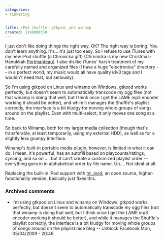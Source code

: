 ```yaml
---
categories:
- tinkering


title: iPod shuffle, gtkpod, and winamp
created: 1198090359
---
```

<p>I just don't like doing things the right way, OK?  The right way is boring.  You don't learn anything.  It's... it's just too easy.  So I refuse to use iTunes with my new iPod shuffle (a Chronicka gift) (Chronicka is my new Christmas-Hanukkah <a href="http://en.wikipedia.org/wiki/Portmanteau">Portmanteau</a>).  I also dislike iTunes' harsh treatment of my carefully named and organized files (I have a huge "electronica" directory -- in a perfect world, my music would all have quality idv3 tags and I wouldn't need that, but seriously).</p>

<p>So I'm using gtkpod on Linux and winamp on Windows.  gtkpod works perfectly, but doesn't seem to automatically transcode my ogg files (not that winamp is doing that well, but I think once I get the LAME mp3 encoder working it should be better), and while it manages the Shuffle's playlist correctly, the interface is a bit kludgy for moving whole groups of songs around on the playlist.  Even with multi-select, it only moves one song at a time.</p>

<p>So back to Winamp, both for my larger media collection (though that's transferable, at least temporarily, using my external HDD), as well as for a slightly less grumpy interface.</p>

<p>Winamp's built-in portable media plugin, however, is limited in what it can do.  I mean, it's powerful, has an autofill based on playcounts/ratings, syncing, and so on .... but it can't create a customized playlist order -- everything goes in in alphabetical order by file name.  Uh.... Not ideal at all.</p>

<p>Replacing the built-in iPod support with <a href="http://mlipod.sourceforge.net/">ml_ipod</a>, an open source, higher-functionality version, basically just fixes this.</p>

### Archived comments

* I'm using gtkpod on Linux and winamp on Windows. gtkpod works perfectly, but doesn't seem to automatically transcode my ogg files (not that winamp is doing that well, but I think once I get the LAME mp3 encoder working it should be better), and while it manages the Shuffle's playlist correctly, the interface is a bit kludgy for moving whole groups of songs around on the playlist.nice blog -- Unblock Facebook Mon, 05/04/2009 - 20:46
